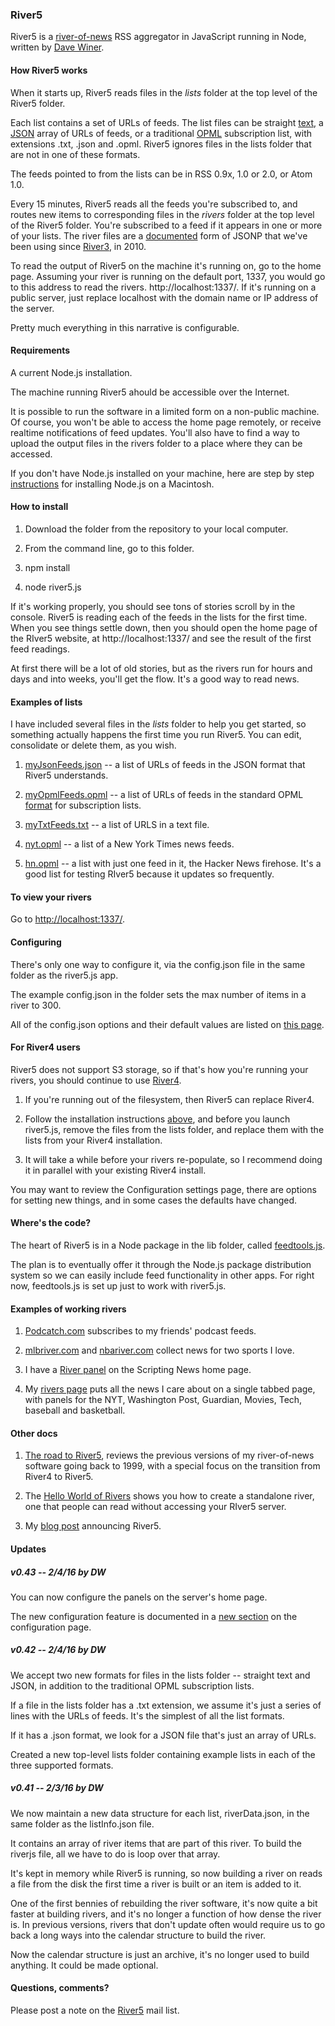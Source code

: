 ### River5

River5 is a <a href="http://scripting.com/2014/06/02/whatIsARiverOfNewsAggregator.html">river-of-news</a> RSS aggregator in JavaScript running in Node, written by <a href="http://scripting.com/liveblog/users/davewiner/2016/02/09/0995.html">Dave Winer</a>.

#### How River5 works

When it starts up, River5 reads files in the <i>lists</i> folder at the top level of the River5 folder.

Each list contains a set of URLs of feeds. The list files can be straight <a href="https://github.com/scripting/river5/blob/master/lists/myTxtFeeds.txt">text</a>, a <a href="https://github.com/scripting/river5/blob/master/lists/myJsonFeeds.json">JSON</a> array of URLs of feeds, or a traditional <a href="https://github.com/scripting/river5/blob/master/lists/myOpmlFeeds.opml">OPML</a> subscription list, with extensions .txt, .json and .opml.  River5 ignores files in the lists folder that are not in one of these formats. 

The feeds pointed to from the lists can be in RSS 0.9x, 1.0 or 2.0, or Atom 1.0.

Every 15 minutes, River5 reads all the feeds you're subscribed to, and routes new items to corresponding files in the <i>rivers</i> folder at the top level of the River5 folder. You're subscribed to a feed if it appears in one or more of your lists. The river files are a <a href="http://riverjs.org/">documented</a> form of JSONP that we've been using since <a href="http://river3.opml.org/">River3</a>, in 2010.

To read the output of River5 on the machine it's running on, go to the home page. Assuming your river is running on the default port, 1337, you would go to this address to read the rivers. http://localhost:1337/. If it's running on a public server, just replace localhost with the domain name or IP address of the server. 

Pretty much everything in this narrative is configurable. 

#### Requirements

A current Node.js installation. 

The machine running River5 ahould be accessible over the Internet.

It is possible to run the software in a limited form on a non-public machine. Of course, you won't be able to access the home page remotely, or receive realtime notifications of feed updates. You'll also have to find a way to upload the output files in the rivers folder to a place where they can be accessed.

If you don't have Node.js installed on your machine, here are step by step <a href="https://github.com/scripting/river5/blob/master/docs/FORPOETS.md">instructions</a> for installing Node.js on a Macintosh. 

#### How to install

1. Download the folder from the repository to your local computer. 

2. From the command line, go to this folder.

3. npm install

4. node river5.js

If it's working properly, you should see tons of stories scroll by in the console. River5 is reading each of the feeds in the lists for the first time. When you see things settle down, then you should open the home page of the RIver5 website, at http://localhost:1337/ and see the result of the first feed readings.

At first there will be a lot of old stories, but as the rivers run for hours and days and into weeks, you'll get the flow. It's a good way to read news.

#### Examples of lists

I have included several files in the <i>lists</i> folder to help you get started, so something actually happens the first time you run River5. You can edit, consolidate or delete them, as you wish. 

1. <a href="https://github.com/scripting/river5/blob/master/lists/myJsonFeeds.json">myJsonFeeds.json</a> -- a list of URLs of feeds in the JSON format that River5 understands. 

2. <a href="https://github.com/scripting/river5/blob/master/lists/myOpmlFeeds.opml">myOpmlFeeds.opml</a> -- a list of URLs of feeds in the standard OPML <a href="http://dev.opml.org/spec2.html#subscriptionLists">format</a> for subscription lists.

3. <a href="https://github.com/scripting/river5/blob/master/lists/myTxtFeeds.txt">myTxtFeeds.txt</a> -- a list of URLS in a text file.

4. <a href="https://github.com/scripting/river5/blob/master/lists/nyt.opml">nyt.opml</a> -- a list of a New York Times news feeds.

5. <a href="https://github.com/scripting/river5/blob/master/lists/hn.opml">hn.opml</a> -- a list with just one feed in it, the Hacker News firehose. It's a good list for testing RIver5 because it updates so frequently.

#### To view your rivers

Go to <a href="http://localhost:1337/">http://localhost:1337/</a>.

#### Configuring

There's only one way to configure it, via the config.json file in the same folder as the river5.js app.

The example config.json in the folder sets the max number of items in a river to 300.

All of the config.json options and their default values are listed on <a href="https://github.com/scripting/river5/blob/master/docs/CONFIG.md">this page</a>.

#### For River4 users

River5 does not support S3 storage, so if that's how you're running your rivers, you should continue to use <a href="https://github.com/scripting/river4">River4</a>.

1. If you're running out of the filesystem, then River5 can replace River4. 

2. Follow the installation instructions <a href="#how-to-install">above</a>, and before you launch river5.js, remove the files from the lists folder, and replace them with the lists from your River4 installation.

3. It will take a while before your rivers re-populate, so I recommend doing it in parallel with your existing River4 install.

You may want to review the Configuration settings page, there are options for setting new things, and in some cases the defaults have changed. 

#### Where's the code?

The heart of River5 is in a Node package in the lib folder, called <a href="https://github.com/scripting/river5/blob/master/lib/feedtools.js">feedtools.js</a>.

The plan is to eventually offer it through the Node.js package distribution system so we can easily include feed functionality in other apps. For right now, feedtools.js is set up just to work with river5.js. 

#### Examples of working rivers

1. <a href="http://podcatch.com/">Podcatch.com</a> subscribes to my friends' podcast feeds.

2. <a href="http://mlbriver.com/">mlbriver.com</a> and <a href="http://nbariver.com/">nbariver.com</a> collect news for two sports I love.

3. I have a <a href="http://scripting.com/?panel=river">River panel</a> on the Scripting News home page. 

4. My <a href="http://radio3.io/rivers/">rivers page</a> puts all the news I care about on a single tabbed page, with panels for the NYT, Washington Post, Guardian, Movies, Tech, baseball and basketball.

#### Other docs

1. <a href="https://github.com/scripting/river5/blob/master/docs/ROADTORIVER5.md">The road to River5</a>, reviews  the previous versions of my river-of-news software going back to 1999, with a special focus on the transition from River4 to River5. 

2. The <a href="https://gist.github.com/scripting/87903653a0f5f6df13b4">Hello World of Rivers</a> shows you how to create a standalone river, one that people can read without accessing your RIver5 server. 

3. My <a href="http://scripting.com/liveblog/users/davewiner/2016/02/09/0995.html">blog post</a> announcing River5. 

#### Updates

##### v0.43 -- 2/4/16 by DW

You can now configure the panels on the server's home page. 

The new configuration feature is documented in a <a href="https://github.com/scripting/river5/blob/master/docs/CONFIG.md#configuring-the-home-page">new section</a> on the configuration page.

##### v0.42 -- 2/4/16 by DW

We accept two new formats for files in the lists folder -- straight text and JSON, in addition to the traditional OPML subscription lists.

If a file in the lists folder has a .txt extension, we assume it's just a series of lines with the URLs of feeds. It's the simplest of all the list formats. 

If it has a .json format, we look for a JSON file that's just an array of URLs. 

Created a new top-level lists folder containing example lists in each of the three supported formats. 

##### v0.41 -- 2/3/16 by DW

We now maintain a new data structure for each list, riverData.json, in the same folder as the listInfo.json file.

It contains an array of river items that are part of this river. To build the riverjs file, all we have to do is loop over that array. 

It's kept in memory while River5 is running, so now building a river on reads a file from the disk the first time a river is built or an item is added to it. 

One of the first bennies of rebuilding the river software, it's now quite a bit faster at building rivers, and it's no longer a function of how dense the river is. In previous versions, rivers that don't update often would require us to go back a long ways into the calendar structure to build the river. 

Now the calendar structure is just an archive, it's no longer used to build anything. It could be made optional. 

#### Questions, comments?

Please post a note on the <a href="https://groups.google.com/forum/?fromgroups#!forum/river5">River5</a> mail list. 

